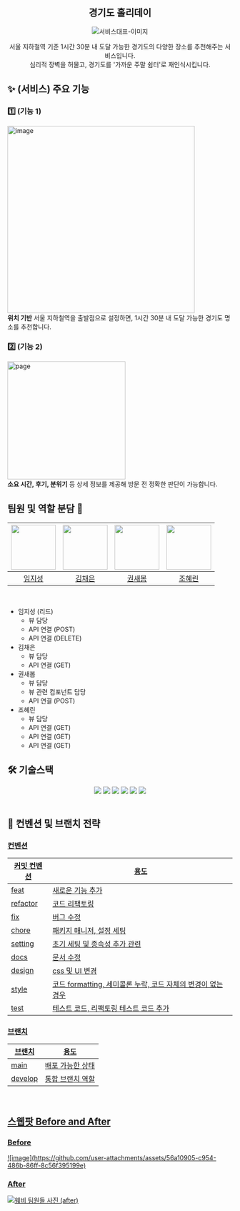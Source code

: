 <div align="center">

<h2> 경기도 홀리데이 </h2>

<img src=""  alt="서비스대표-이미지" />
<p>서울 지하철역 기준 1시간 30분 내 도달 가능한 경기도의 다양한 장소를 추천해주는 서비스입니다.<br/>
심리적 장벽을 허물고, 경기도를 '가까운 주말 쉼터'로 재인식시킵니다.</p>

</div>

<h2> ✨ (서비스) 주요 기능 </h2>

<h3> 1️⃣ (기능 1) </h3>
<img width="419" alt="image" src="https://github.com/user-attachments/assets/220e3b97-5831-4e35-b451-0b9cc5f0de2b" />

<div ><strong>위치 기반</strong> 서울 지하철역을 출발점으로 설정하면, 1시간 30분 내 도달 가능한 경기도 명소를 추천합니다. <br/></div>


<h3> 2️⃣ (기능 2) </h3>
<img width="264" alt="page" src="https://github.com/user-attachments/assets/7d41c205-c7ba-41f0-9027-d8b083d0966e" />

<div ><strong>소요 시간, 후기, 분위기</strong> 등 상세 정보를 제공해 방문 전 정확한 판단이 가능합니다. <br/></div>

## 팀원 및 역할 분담 👬

| <img src="https://avatars.githubusercontent.com/u/102504764?v=4" width="100" height="100"> | <img src="https://avatars.githubusercontent.com/u/154000318?v=4" width="100" height="100"> | <img src="https://avatars.githubusercontent.com/u/94830364?v=4" width="100" height="100"> | <img src="https://avatars.githubusercontent.com/u/164613169?v=4" width="100" height="100"> |
|:---:|:---:|:---:|:---:|
| [임지성](https://github.com/jstar000) | [김채은](https://github.com/bongtta) | [권새봄](https://github.com/kwonsaebom) | [조혜린](https://github.com/jogpfls) |

<br>

- 임지성 (리드)
    - 뷰 담당
    - API 연결 (POST)
    - API 연결 (DELETE)
- 김채은
    - 뷰 담당
    - API 연결 (GET)
- 권새봄
    - 뷰 담당
    - 뷰 관련 컴포넌트 담당
    - API 연결 (POST)
- 조혜린
    - 뷰 담당
    - API 연결 (GET)
    - API 연결 (GET)
    - API 연결 (GET)

## 🛠 기술스택
<div align=center>
<img src="https://img.shields.io/badge/react-61DAFB?style=for-the-badge&logo=React&logoColor=white">
  <img src="https://img.shields.io/badge/react query-FF4154?style=for-the-badge&logo=ReactQuery&logoColor=white">        <img src="https://img.shields.io/badge/emotion-DB7093?style=for-the-badge&logo=emotion&logoColor=white">
  <img src="https://img.shields.io/badge/javascript-F7DF1E?style=for-the-badge&logo=javascript&logoColor=black">
  <img src="https://img.shields.io/badge/Vite-646CFF?style=for-the-badge&logo=Vite&logoColor=white">
  <img src="https://img.shields.io/badge/Vercel-000000?style=for-the-badge&logo=vercel&logoColor=white">
</div>

<br/>

<h2>  📄 컨벤션 및 브랜치 전략 </h2>
<!-- 노션 링크 또는 표로 작성 -->

<a href="" />

<h3> 컨벤션 </h3>

| 커밋 컨벤션 | 용도 |
| ----------- | ---- |
|feat |새로운 기능 추가|
|refactor |코드 리팩토링|
|fix |버그 수정|
|chore |패키지 매니저, 설정 세팅|
|setting |초기 세팅 및 종속성 추가 관련|
|docs |문서 수정|
|design |css 및 UI 변경|
|style |코드 formatting, 세미콜론 누락, 코드 자체의 변경이 없는 경우|
|test| 테스트 코드, 리팩토링 테스트 코드 추가|

<h3> 브랜치 </h3>

| 브랜치 | 용도 |
| ------ | ---- |
| main   |  배포 가능한 상태    |
|    develop    |    통합 브랜치 역할  |


<br/>

<h2>스웹팟 Before and After</h2>
<h3>Before</h3>
![image](https://github.com/user-attachments/assets/56a10905-c954-486b-86ff-8c56f395199e)


 
<h3>After</h3>
<img src="" alt="웨비 팀원들 사진 (after)"/>
